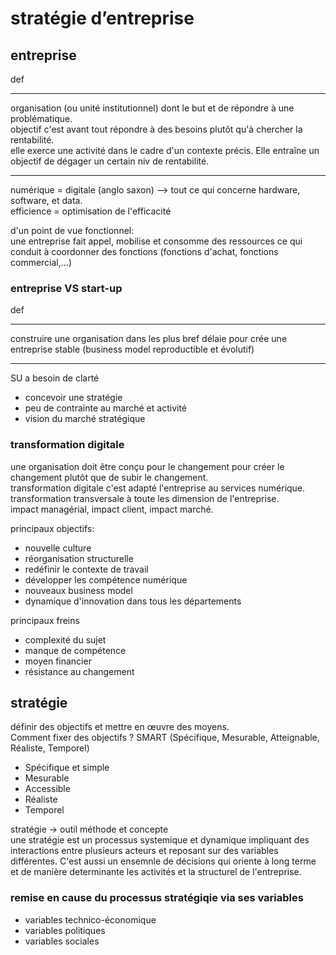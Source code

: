 # stratégie d’entreprise

## entreprise
def
___
organisation (ou unité institutionnel) dont le but et de répondre à une problématique.   
objectif c'est avant tout répondre à des besoins plutôt qu'à chercher la rentabilité.   
elle exerce une activité dans le cadre d'un contexte précis.
Elle entraîne un objectif de dégager un certain niv de rentabilité.
___
numérique = digitale (anglo saxon) --> tout ce qui concerne hardware, software, et data.   
efficience = optimisation de l'efficacité   

d'un point de vue fonctionnel:   
une entreprise fait appel, mobilise et consomme des ressources ce qui conduit à coordonner des fonctions (fonctions d'achat, fonctions commercial,...)

### entreprise VS start-up
def
___
construire une organisation dans les plus bref délaie pour crée une entreprise stable (business model reproductible et évolutif)
___
SU a besoin de clarté
- concevoir une stratégie
- peu de contrainte au marché et activité
- vision du marché stratégique

### transformation digitale
une organisation doit être conçu pour le changement pour créer le changement plutôt que de subir le changement.   
transformation digitale c'est adapté l'entreprise au services numérique.   
transformation transversale à toute les dimension de l'entreprise.   
impact managérial, impact client, impact marché.   

principaux objectifs:   
- nouvelle culture
- réorganisation structurelle
- redéfinir le contexte de travail
- développer les compétence numérique
- nouveaux business model
- dynamique d'innovation dans tous les départements

principaux freins
- complexité du sujet
- manque de compétence
- moyen financier
- résistance au changement

## stratégie
définir des objectifs et mettre en œuvre des moyens.   
Comment fixer des objectifs ?
SMART (Spécifique, Mesurable, Atteignable, Réaliste, Temporel)
- Spécifique et simple
- Mesurable
- Accessible
- Réaliste
- Temporel   

stratégie -> outil méthode et concepte   
une stratégie est un processus systemique et dynamique impliquant des interactions entre plusieurs acteurs et reposant sur des variables différentes. C'est aussi un ensemnle de décisions qui oriente à long terme et de manière determinante les activités et la structurel de l'entreprise.

### remise en cause du processus stratégiqie via ses variables
- variables technico-économique
- variables politiques
- variables sociales
